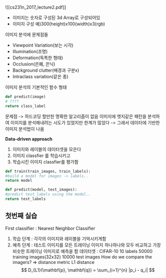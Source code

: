 ![[cs231n_2017_lecture2.pdf]]
- 이미지는 숫자로 구성된 3d Array로 구성되어있
- 이미지 구성 예)300(height)x100(width)x3(rgb)

이미지 분석에 문제점들
- Viewpoint Variation(보는 시각)
- Illumination(조명)
- Deformation(독특한 형태)
- Occlusion(은폐, 은닉)
- Background clutter(배경과 구분x)
- Intraclass variation(같은 종)

이미지 분석의 기본적인 함수 형태
```python
def predict(image)
# ????
return class_label
```
문제점 -> 하드코딩 할만한 명확한 알고리즘이 없음
이미지에 엣지같은 패턴을 분석하여 이미지를 분석해내려는 시도가 있었지만 한계가 많았다 
-> 그래서 데이터에 기반한 이미지 분석법이 나옴

**Data-driven approach**
1. 이미지와 레이블의 데이터셋을 모은다
2. 이미지 classfier 를 학습시키고
3. 학습시킨 이미지 classfier를 평가함
```python
def train(train_images, train_labels):
#build a model for images -> labels..
return model

def predict(model, test_images):
#predict test_labels using the model..
return test_labels
```
## 첫번째 실습
First classifier : Nearest Neighbor Classifier
1. 학습 단계 : 각각의 이미지와 레이블을 기억시키게함
2. 예측 단계 : 테스트 이미지를 모든 트레이닝 이미지 하나하나와 모두 비교하고 가장 비슷한 트레이닝 이미지로 예측을 함
데이터셋 : CIFAR-10
10 labels
50000 training images(32x32)
10000 test images
How do we compare the imagers? => distance metric
L1 distance
$$ D_{L1}(\mathbf{p}, \mathbf{q}) = \sum_{i=1}^{n} |p_i - q_i| $$
